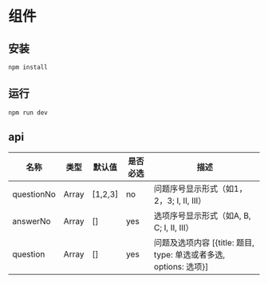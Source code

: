 # 组件

>


## 安装

```
npm install
```

## 运行

```
npm run dev
```

## api

名称 | 类型 | 默认值 | 是否必选 | 描述
---|--- |--- |--- | ---
questionNo | Array | [1,2,3] | no | 问题序号显示形式（如1，2，3; I, II, III）
answerNo | Array | [] | yes | 选项序号显示形式（如A, B, C; I, II, III）
question | Array | [] | yes | 问题及选项内容 [{title: 题目, type: 单选或者多选, options: 选项}]
